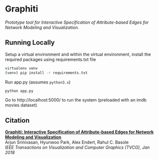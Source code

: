# Graphiti

*Prototype tool for Interactive Specification of Attribute-based Edges for Network Modeling and Visualization.*

## Running Locally

Setup a virtual environment and within the virtual environment, install the required packages using requirements.txt file

```bash
virtualenv venv
(venv) pip install -r requirements.txt
```

Run app.py (assumes `python3.x`)

```bash
python app.py
```

Go to http://localhost:5000/ to run the system (preloaded with an imdb movies dataset)

## Citation

**[Graphiti: Interactive Specification of Attribute-based Edges for Network Modeling and Visualization][project]**  
Arjun Srinivasan, Hyunwoo Park, Alex Endert, Rahul C. Basole<br/>
*IEEE Transactions on Visualization and Computer Graphics (TVCG), Jan 2018*<br/>

[project]:https://arjun010.github.io/projects/graphiti.html
